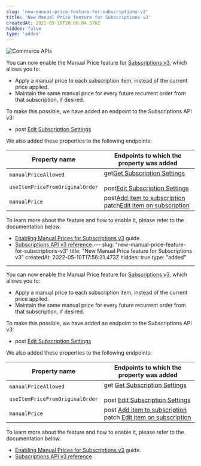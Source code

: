 ```yaml
---
slug: 'new-manual-price-feature-for-subscriptions-v3'
title: 'New Manual Price feature for Subscriptions v3'
createdAt: 2022-05-10T20:00:04.576Z
hidden: false
type: 'added'
---
```


![Commerce APIs](https://img.shields.io/badge/-Commerce%20APIs-brightgreen)

You can now enable the Manual Price feature for [Subscriptions v3](https://developers.vtex.com/vtex-rest-api/docs/subscriptions-v3-migration-guide), which allows you to:

- Apply a manual price to each subscription item, instead of the current price applied.
- Maintain the same manual price for every future recurrent order from that subscription, if desired.

To make this possible, we have added an endpoint to the Subscriptions API v3:

- <span class="APIMethod APIMethod_fixedWidth APIMethod_post">post</span> [Edit Subscription Settings](https://developers.vtex.com/vtex-rest-api/reference/editsettings-1)

We also added these properties to the following endpoints:

<table>
    <thead>
        <tr>
            <th>Property name</th>
            <th>Endpoints to which the property was added</th>
        </tr>
    </thead>
    <tbody>
        <tr>
            <td><code class="rdmd-code lang- theme-light">manualPriceAllowed</code></td>
            <td rowspan="2"><span class="APIMethod APIMethod_fixedWidth APIMethod_get">get</span><a href="https: //developers.vtex.com/vtex-rest-api/reference/getsettings-1" target="_blank" rel="noopener noreferrer">Get Subscription Settings</a> <br><br><span class="APIMethod APIMethod_fixedWidth APIMethod_post">post</span><a href="https: //developers.vtex.com/vtex-rest-api/reference/editsettings-1" target="_blank" rel="noopener noreferrer">Edit Subscription Settings</a></td>
        </tr>
        <tr>
            <td><code class="rdmd-code lang- theme-light">useItemPriceFromOriginalOrder</code></td>
        </tr>
        <tr>
            <td><code class="rdmd-code lang- theme-light">manualPrice</code></td>
            <td><span class="APIMethod APIMethod_fixedWidth APIMethod_post">post</span><a href="https://developers.vtex.com/vtex-rest-api/reference/post_api-rns-pub-subscriptions-id-items" target="_blank" rel="noopener noreferrer">Add item to subscription</a> <br> <span class="APIMethod APIMethod_fixedWidth APIMethod_patch">patch</span><a href="https://developers.vtex.com/vtex-rest-api/reference/patch_api-rns-pub-subscriptions-id-items-itemid" target="_blank" rel="noopener noreferrer">Edit item on subscription</a></td>
        </tr>
    </tbody>
</table>

To learn more about the feature and how to enable it, please refer to the documentation below.

- [Enabling Manual Prices for Subscriptions v3](https://developers.vtex.com/vtex-rest-api/docs/enabling-manual-prices-for-subscriptions-v3) guide.
- [Subscriptions API v3 reference](https://developers.vtex.com/vtex-rest-api/reference/subscriptions-api-v3-overview).---
  slug: "new-manual-price-feature-for-subscriptions-v3"
  title: "New Manual Price feature for Subscriptions v3"
  createdAt: 2022-05-10T17:56:31.473Z
  hidden: true
  type: "added"

---

You can now enable the Manual Price feature for [Subscriptions v3](https://developers.vtex.com/vtex-rest-api/docs/subscriptions-v3-migration-guide), which allows you to:

- Apply a manual price to each subscription item, instead of the current price applied.
- Maintain the same manual price for every future recurrent order from that subscription, if desired.

To make this possible, we have added an endpoint to the Subscriptions API v3:

- <span class="APIMethod APIMethod_fixedWidth APIMethod_post">post</span> [Edit Subscription Settings](https://developers.vtex.com/vtex-rest-api/reference/editsettings-1)

We also added these properties to the following endpoints:

<table>
    <thead>
        <tr>
            <th>Property name</th>
            <th>Endpoints to which the property was added</th>
        </tr>
    </thead>
    <tbody>
        <tr>
            <td><code class="rdmd-code lang- theme-light" data-lang="" name="">manualPriceAllowed</code></td>
            <td rowspan="2"><span class="APIMethod APIMethod_fixedWidth APIMethod_get">get</span> <a href="https://developers.vtex.com/vtex-rest-api/reference/getsettings-1" target="_blank" rel="noopener noreferrer">Get Subscription Settings</a> </br></br><span class="APIMethod APIMethod_fixedWidth APIMethod_post">post</span> <a href="https://developers.vtex.com/vtex-rest-api/reference/editsettings-1" target="_blank" rel="noopener noreferrer">Edit Subscription Settings</a></td>
        </tr>
        <tr>
            <td><code class="rdmd-code lang- theme-light" data-lang="" name="">useItemPriceFromOriginalOrder</code></td>
        </tr>
        <tr>
            <td><code class="rdmd-code lang- theme-light" data-lang="" name="">manualPrice</code></td>
            <td><span class="APIMethod APIMethod_fixedWidth APIMethod_post">post</span> <a href="https://developers.vtex.com/vtex-rest-api/reference/post_api-rns-pub-subscriptions-id-items" target="_blank" rel="noopener noreferrer">Add item to subscription</a> </br> <span class="APIMethod APIMethod_fixedWidth APIMethod_patch">patch</span> <a href="https://developers.vtex.com/vtex-rest-api/reference/patch_api-rns-pub-subscriptions-id-items-itemid" target="_blank" rel="noopener noreferrer">Edit item on subscription</a></td>
        </tr>
    </tbody>
</table>

To learn more about the feature and how to enable it, please refer to the documentation below.

- [Enabling Manual Prices for Subscriptions v3](https://developers.vtex.com/vtex-rest-api/docs/enabling-manual-prices-for-subscriptions-v3) guide.
- [Subscriptions API v3 reference](https://developers.vtex.com/vtex-rest-api/reference/subscriptions-api-v3-overview).
